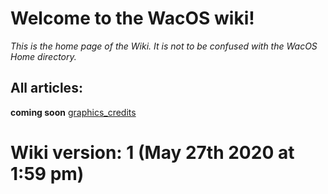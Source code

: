 # Welcome to the WacOS wiki!

_This is the home page of the Wiki. It is not to be confused with the WacOS Home directory._

All articles:
-----------

**coming soon**
[graphics_credits]()

# Wiki version: 1 (May 27th 2020 at 1:59 pm)